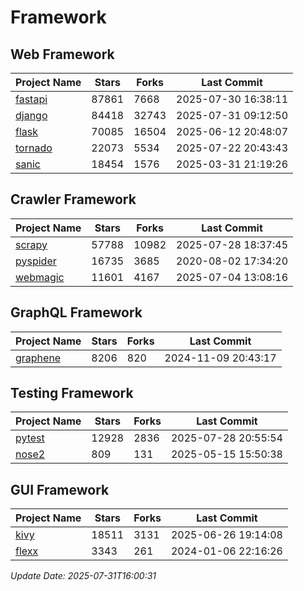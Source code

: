 # Framework

## Web Framework
| Project Name | Stars | Forks | Last Commit |
| ------------ | ----- | ----- | ----------- |
| [fastapi](https://github.com/fastapi/fastapi) | 87861 | 7668 | 2025-07-30 16:38:11 |
| [django](https://github.com/django/django) | 84418 | 32743 | 2025-07-31 09:12:50 |
| [flask](https://github.com/pallets/flask) | 70085 | 16504 | 2025-06-12 20:48:07 |
| [tornado](https://github.com/tornadoweb/tornado) | 22073 | 5534 | 2025-07-22 20:43:43 |
| [sanic](https://github.com/sanic-org/sanic) | 18454 | 1576 | 2025-03-31 21:19:26 |

## Crawler Framework
| Project Name | Stars | Forks | Last Commit |
| ------------ | ----- | ----- | ----------- |
| [scrapy](https://github.com/scrapy/scrapy) | 57788 | 10982 | 2025-07-28 18:37:45 |
| [pyspider](https://github.com/binux/pyspider) | 16735 | 3685 | 2020-08-02 17:34:20 |
| [webmagic](https://github.com/code4craft/webmagic) | 11601 | 4167 | 2025-07-04 13:08:16 |

## GraphQL Framework
| Project Name | Stars | Forks | Last Commit |
| ------------ | ----- | ----- | ----------- |
| [graphene](https://github.com/graphql-python/graphene) | 8206 | 820 | 2024-11-09 20:43:17 |

## Testing Framework
| Project Name | Stars | Forks | Last Commit |
| ------------ | ----- | ----- | ----------- |
| [pytest](https://github.com/pytest-dev/pytest) | 12928 | 2836 | 2025-07-28 20:55:54 |
| [nose2](https://github.com/nose-devs/nose2) | 809 | 131 | 2025-05-15 15:50:38 |

## GUI Framework
| Project Name | Stars | Forks | Last Commit |
| ------------ | ----- | ----- | ----------- |
| [kivy](https://github.com/kivy/kivy) | 18511 | 3131 | 2025-06-26 19:14:08 |
| [flexx](https://github.com/flexxui/flexx) | 3343 | 261 | 2024-01-06 22:16:26 |

*Update Date: 2025-07-31T16:00:31*